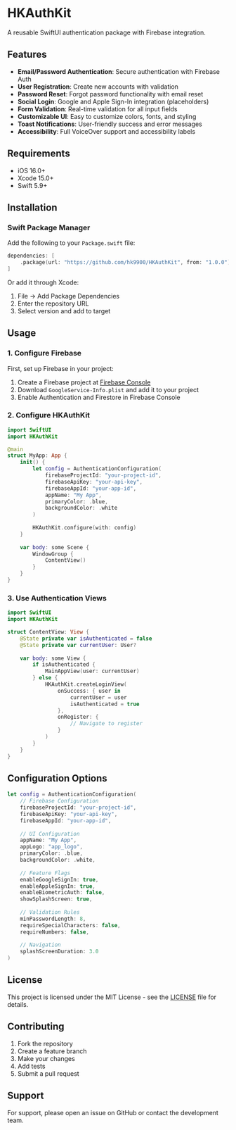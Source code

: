 # HKAuthKit

A reusable SwiftUI authentication package with Firebase integration.

## Features

- **Email/Password Authentication**: Secure authentication with Firebase Auth
- **User Registration**: Create new accounts with validation
- **Password Reset**: Forgot password functionality with email reset
- **Social Login**: Google and Apple Sign-In integration (placeholders)
- **Form Validation**: Real-time validation for all input fields
- **Customizable UI**: Easy to customize colors, fonts, and styling
- **Toast Notifications**: User-friendly success and error messages
- **Accessibility**: Full VoiceOver support and accessibility labels

## Requirements

- iOS 16.0+
- Xcode 15.0+
- Swift 5.9+

## Installation

### Swift Package Manager

Add the following to your `Package.swift` file:

```swift
dependencies: [
    .package(url: "https://github.com/hk9900/HKAuthKit", from: "1.0.0")
]
```

Or add it through Xcode:
1. File → Add Package Dependencies
2. Enter the repository URL
3. Select version and add to target

## Usage

### 1. Configure Firebase

First, set up Firebase in your project:
1. Create a Firebase project at [Firebase Console](https://console.firebase.google.com)
2. Download `GoogleService-Info.plist` and add it to your project
3. Enable Authentication and Firestore in Firebase Console

### 2. Configure HKAuthKit

```swift
import SwiftUI
import HKAuthKit

@main
struct MyApp: App {
    init() {
        let config = AuthenticationConfiguration(
            firebaseProjectId: "your-project-id",
            firebaseApiKey: "your-api-key",
            firebaseAppId: "your-app-id",
            appName: "My App",
            primaryColor: .blue,
            backgroundColor: .white
        )
        
        HKAuthKit.configure(with: config)
    }
    
    var body: some Scene {
        WindowGroup {
            ContentView()
        }
    }
}
```

### 3. Use Authentication Views

```swift
import SwiftUI
import HKAuthKit

struct ContentView: View {
    @State private var isAuthenticated = false
    @State private var currentUser: User?
    
    var body: some View {
        if isAuthenticated {
            MainAppView(user: currentUser)
        } else {
            HKAuthKit.createLoginView(
                onSuccess: { user in
                    currentUser = user
                    isAuthenticated = true
                },
                onRegister: {
                    // Navigate to register
                }
            )
        }
    }
}
```

## Configuration Options

```swift
let config = AuthenticationConfiguration(
    // Firebase Configuration
    firebaseProjectId: "your-project-id",
    firebaseApiKey: "your-api-key",
    firebaseAppId: "your-app-id",
    
    // UI Configuration
    appName: "My App",
    appLogo: "app_logo",
    primaryColor: .blue,
    backgroundColor: .white,
    
    // Feature Flags
    enableGoogleSignIn: true,
    enableAppleSignIn: true,
    enableBiometricAuth: false,
    showSplashScreen: true,
    
    // Validation Rules
    minPasswordLength: 8,
    requireSpecialCharacters: false,
    requireNumbers: false,
    
    // Navigation
    splashScreenDuration: 3.0
)
```

## License

This project is licensed under the MIT License - see the [LICENSE](LICENSE) file for details.

## Contributing

1. Fork the repository
2. Create a feature branch
3. Make your changes
4. Add tests
5. Submit a pull request

## Support

For support, please open an issue on GitHub or contact the development team.
